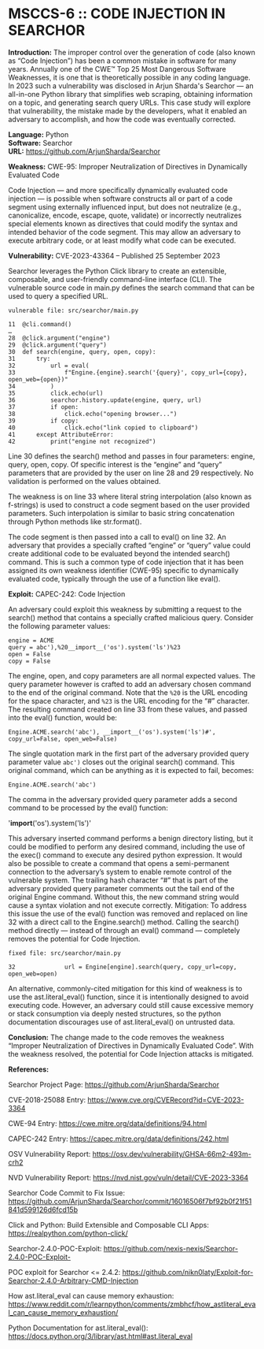 # MSCCS-6 :: CODE INJECTION IN SEARCHOR

**Introduction:** The improper control over the generation of code (also known as “Code Injection”) has been a common mistake in software for many years. Annually one of the CWE™ Top 25 Most Dangerous Software Weaknesses, it is one that is theoretically possible in any coding language. In 2023 such a vulnerability was disclosed in Arjun Sharda's Searchor — an all-in-one Python library that simplifies web scraping, obtaining information on a topic, and generating search query URLs. This case study will explore that vulnerability, the mistake made by the developers, what it enabled an adversary to accomplish, and how the code was eventually corrected.

**Language:** Python  
**Software:** Searchor  
**URL:** https://github.com/ArjunSharda/Searchor

**Weakness:** CWE-95: Improper Neutralization of Directives in Dynamically Evaluated Code	

Code Injection — and more specifically dynamically evaluated code injection — is possible when software constructs all or part of a code segment using externally influenced input, but does not neutralize (e.g., canonicalize, encode, escape, quote, validate) or incorrectly neutralizes special elements known as directives that could modify the syntax and intended behavior of the code segment. This may allow an adversary to execute arbitrary code, or at least modify what code can be executed.

**Vulnerability:** CVE-2023-43364 – Published 25 September 2023

Searchor leverages the Python Click library to create an extensible, composable, and user-friendly command-line interface (CLI). The vulnerable source code in main.py defines the search command that can be used to query a specified URL.

    vulnerable file: src/searchor/main.py
    
    11	@cli.command()
    …
    28	@click.argument("engine")
    29	@click.argument("query")
    30	def search(engine, query, open, copy):
    31		try:
    32			url = eval(
    33				f"Engine.{engine}.search('{query}', copy_url={copy}, open_web={open})"
    34			)
    35			click.echo(url)
    36			searchor.history.update(engine, query, url)
    37			if open:
    38				click.echo("opening browser...")
    39			if copy:
    40				click.echo("link copied to clipboard")
    41		except AttributeError:
    42			print("engine not recognized")

Line 30 defines the search() method and passes in four parameters: engine, query, open, copy. Of specific interest is the “engine” and “query” parameters that are provided by the user on line 28 and 29 respectively. No validation is performed on the values obtained.

The weakness is on line 33 where literal string interpolation (also known as f-strings) is used to construct a code segment based on the user provided parameters. Such interpolation is similar to basic string concatenation through Python methods like str.format().

The code segment is then passed into a call to eval() on line 32. An adversary that provides a specially crafted “engine” or “query” value could create additional code to be evaluated beyond the intended search() command. This is such a common type of code injection that it has been assigned its own weakness identifier (CWE-95) specific to dynamically evaluated code, typically through the use of a function like eval().

**Exploit:** CAPEC-242: Code Injection

An adversary could exploit this weakness by submitting a request to the search() method that contains a specially crafted malicious query. Consider the following parameter values:

    engine = ACME
    query = abc'),%20__import__('os').system('ls')%23
    open = False
    copy = False

The engine, open, and copy parameters are all normal expected values. The query parameter however is crafted to add an adversary chosen command to the end of the original command. Note that the `%20` is the URL encoding for the space character, and `%23` is the URL encoding for the “#” character. The resulting command created on line 33 from these values, and passed into the eval() function, would be:

`Engine.ACME.search('abc'), __import__('os').system('ls')#', copy_url=False, open_web=False)`

The single quotation mark in the first part of the adversary provided query parameter value `abc')` closes out the original search() command. This original command, which can be anything as it is expected to fail, becomes:

`Engine.ACME.search('abc')`

The comma in the adversary provided query parameter adds a second command to be processed by the eval() function:

'__import__('os').system('ls')'

This adversary inserted command performs a benign directory listing, but it could be modified to perform any desired command, including the use of the exec() command to execute any desired python expression. It would also be possible to create a command that opens a semi-permanent connection to the adversary’s system to enable remote control of the vulnerable system.
The trailing hash character “#” that is part of the adversary provided query parameter comments out the tail end of the original Engine command. Without this, the new command string would cause a syntax violation and not execute correctly.
Mitigation: To address this issue the use of the eval() function was removed and replaced on line 32 with a direct call to the Engine.search() method. Calling the search() method directly — instead of through an eval() command — completely removes the potential for Code Injection.

    fixed file: src/searchor/main.py
    
    32				url = Engine[engine].search(query, copy_url=copy, open_web=open)

An alternative, commonly-cited mitigation for this kind of weakness is to use the ast.literal_eval() function, since it is intentionally designed to avoid executing code. However, an adversary could still cause excessive memory or stack consumption via deeply nested structures, so the python documentation discourages use of ast.literal_eval() on untrusted data.

**Conclusion:** The change made to the code removes the weakness “Improper Neutralization of Directives in Dynamically Evaluated Code”. With the weakness resolved, the potential for Code Injection attacks is mitigated.

**References:**

Searchor Project Page: https://github.com/ArjunSharda/Searchor

CVE-2018-25088 Entry: https://www.cve.org/CVERecord?id=CVE-2023-3364

CWE-94 Entry: https://cwe.mitre.org/data/definitions/94.html

CAPEC-242 Entry: https://capec.mitre.org/data/definitions/242.html

OSV Vulnerability Report: https://osv.dev/vulnerability/GHSA-66m2-493m-crh2

NVD Vulnerability Report: https://nvd.nist.gov/vuln/detail/CVE-2023-3364

Searchor Code Commit to Fix Issue: https://github.com/ArjunSharda/Searchor/commit/16016506f7bf92b0f21f51841d599126d6fcd15b

Click and Python: Build Extensible and Composable CLI Apps: https://realpython.com/python-click/

Searchor-2.4.0-POC-Exploit: https://github.com/nexis-nexis/Searchor-2.4.0-POC-Exploit-

POC exploit for Searchor <= 2.4.2: https://github.com/nikn0laty/Exploit-for-Searchor-2.4.0-Arbitrary-CMD-Injection

How ast.literal_eval can cause memory exhaustion: https://www.reddit.com/r/learnpython/comments/zmbhcf/how_astliteral_eval_can_cause_memory_exhaustion/

Python Documentation for ast.literal_eval(): https://docs.python.org/3/library/ast.html#ast.literal_eval

